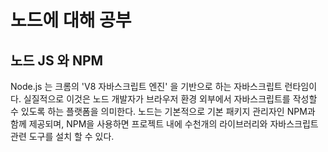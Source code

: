 # 노드에 대해 공부


## 노드 JS 와 NPM
Node.js 는 크롬의 'V8 자바스크립트 엔진' 을 기반으로 하는 자바스크립트 런타임이다. 실질적으로 이것은 노드 개발자가 브라우저 환경 외부에서 자바스크립트를 작성할 수 있도록 하는 플랫폼을 의미한다. 
노드는 기본적으로 기본 패키지 관리자인 NPM과 함께 제공되며, NPM을 사용하면 프로젝트 내에 수천개의 라이브러리와 자바스크립트 관련 도구를 설치 할 수 있다.
